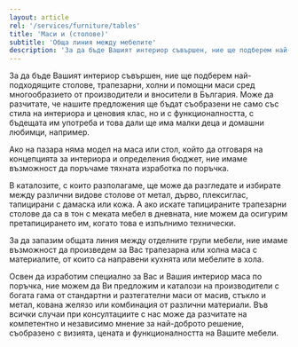 ```yaml
---
layout: article
rel: '/services/furniture/tables'
title: 'Маси и (столове)'
subtitle: 'Обща линия между мебелите'
description: 'За да бъде Вашият интериор съвършен, ние ще подберем най-подходящите столове, трапезни, холни и помощни маси сред многообразието от производители и вносители в България.'
---
```

За да бъде Вашият интериор съвършен, ние ще подберем най-подходящите столове, трапезарни, холни и помощни маси сред многообразието от производители и вносители в България. Може да разчитате, че нашите предложения ще бъдат съобразени не само със стила на интериора и ценовия клас, но и с функционалността, с бъдещата им употреба и това дали ще има малки деца и домашни любимци, например. 

Ако на пазара няма модел на маса или стол, който да отговаря на концепцията за интериора и определения бюджет, ние имаме възможност да поръчаме тяхната изработка по поръчка. 

В каталозите, с които разполагаме, ще може да разгледате и избирате между различни видове столове от метал, дърво, плексиглас, тапицирани с дамаска или кожа. А ако искате тапицираните трапезарни столове да са в тон с меката мебел в дневната, ние можем да осигурим претапицирането им, когато това е изпълнимо технически. 

За да запазим общата линия между отделните групи мебели, ние имаме възможност да произведем за Вас трапезарна или холна маса с материалите, от които са направени кухнята или мебелите в хола.

Освен да изработим специално за Вас и Вашия интериор маса по поръчка, ние можем да Ви предложим и каталози на производители с богата гама от стандартни и разтегателни маси от масив, стъкло и метал, кована желязо или комбинация от различни материали. Във всички случаи при консултациите с нас може да разчитате на компетентно и независимо мнение за най-доброто решение, съобразено с визията, цената и функционалността на Вашите мебели.